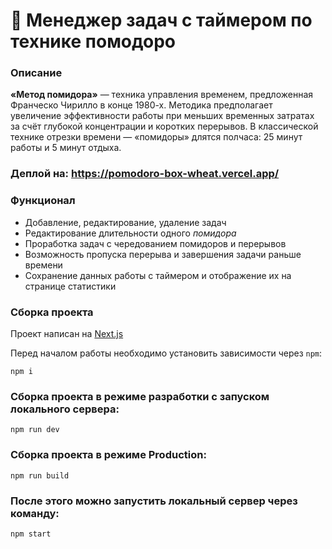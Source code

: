 # 🍅 Менеджер задач с таймером по технике помодоро

### Описание

**«Метод помидора»** — техника управления временем, предложенная Франческо Чирилло в конце 1980-х. Методика предполагает увеличение эффективности работы при меньших временных затратах за счёт глубокой концентрации и коротких перерывов. В классической технике отрезки времени — «помидоры» длятся полчаса: 25 минут работы и 5 минут отдыха.

### Деплой на: https://pomodoro-box-wheat.vercel.app/

### Функционал

- Добавление, редактирование, удаление задач
- Редактирование длительности одного _помидора_
- Проработка задач с чередованием помидоров и перерывов
- Возможность пропуска перерыва и завершения задачи раньше времени
- Сохранение данных работы с таймером и отображение их на странице статистики

### Сборка проекта

Проект написан на [Next.js](https://github.com/vercel/next.js)

Перед началом работы необходимо установить зависимости через `npm`:

```
npm i
```

### Сборка проекта в режиме разработки с запуском локального сервера:

```
npm run dev
```

### Сборка проекта в режиме Production:

```
npm run build
```

### После этого можно запустить локальный сервер через команду:

```
npm start
```
 
 
